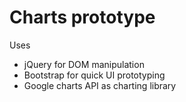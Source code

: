 # Charts prototype

Uses 
* jQuery for DOM manipulation
* Bootstrap for quick UI prototyping
* Google charts API as charting library

